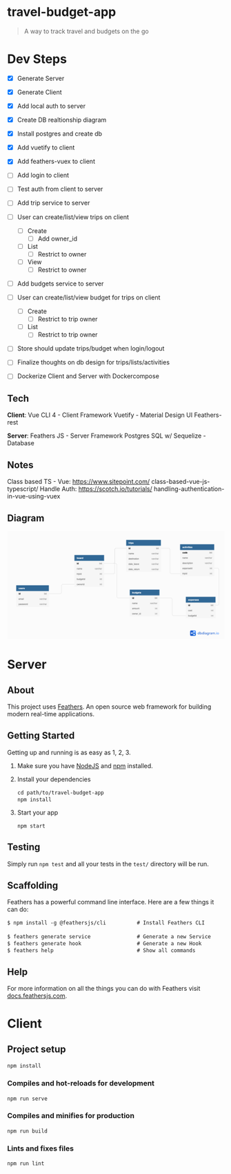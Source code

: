 # travel-budget-app
> A way to track travel and budgets on the go

# Dev Steps
* [x] Generate Server
* [x] Generate Client
* [x] Add local auth to server
* [x] Create DB realtionship diagram
* [x] Install postgres and create db
* [x] Add vuetify to client
* [x] Add feathers-vuex to client
* [ ] Add login to client
* [ ] Test auth from client to server

* [ ] Add trip service to server
* [ ] User can create/list/view trips on client
  * [ ] Create
    * [ ] Add owner_id
  * [ ] List
    * [ ] Restrict to owner
  * [ ] View
    * [ ] Restrict to owner

* [ ] Add budgets service to server
* [ ] User can create/list/view budget for trips on client
  * [ ] Create
    * [ ] Restrict to trip owner
  * [ ] List
    * [ ] Restrict to trip owner
* [ ] Store should update trips/budget when login/logout

* [ ] Finalize thoughts on db design for trips/lists/activities

* [ ] Dockerize Client and Server with Dockercompose

## Tech
__Client__:
Vue CLI 4 - Client Framework
Vuetify - Material Design UI
Feathers-rest

__Server__:
Feathers JS - Server Framework
Postgres SQL w/ Sequelize - Database

## Notes
Class based TS - Vue: https://www.sitepoint.com/  class-based-vue-js-typescript/
Handle Auth: https://scotch.io/tutorials/ handling-authentication-in-vue-using-vuex



## Diagram

![](./Travel-Budget-App.png)


# Server


## About

This project uses [Feathers](http://feathersjs.com). An open source web framework for building modern real-time applications.

## Getting Started

Getting up and running is as easy as 1, 2, 3.

1. Make sure you have [NodeJS](https://nodejs.org/) and [npm](https://www.npmjs.com/) installed.
2. Install your dependencies

    ```
    cd path/to/travel-budget-app
    npm install
    ```

3. Start your app

    ```
    npm start
    ```

## Testing

Simply run `npm test` and all your tests in the `test/` directory will be run.

## Scaffolding

Feathers has a powerful command line interface. Here are a few things it can do:

```
$ npm install -g @feathersjs/cli          # Install Feathers CLI

$ feathers generate service               # Generate a new Service
$ feathers generate hook                  # Generate a new Hook
$ feathers help                           # Show all commands
```

## Help

For more information on all the things you can do with Feathers visit [docs.feathersjs.com](http://docs.feathersjs.com).


# Client

## Project setup
```
npm install
```

### Compiles and hot-reloads for development
```
npm run serve
```

### Compiles and minifies for production
```
npm run build
```

### Lints and fixes files
```
npm run lint
```


